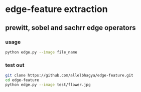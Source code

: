 # edge-feature extraction
## prewitt, sobel and sachrr edge operators

### usage

```bash
python edge.py --image file_name
```

### test out

```bash
git clone https://github.com/allelbhagya/edge-feature.git
cd edge-feature
python edge.py --image test/flower.jpg
```
